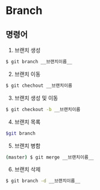 # Branch

## 명령어

1. 브랜치 생성

```bash
$ git branch __브랜치이름__
```

2. 브랜치 이동

```bash
$ git chechout __브랜치이름
```

3. 브랜치 생성 및 이동

```bash
$ git checkout -b __브랜치이름
```

4. 브랜치 목록

```bash
$git branch
```

5. 브랜치 병함

```bash
(master) $ git merge __브랜치이름__
```

6. 브랜치 삭제

```bash
$ git branch -d __브랜치이름__
```














